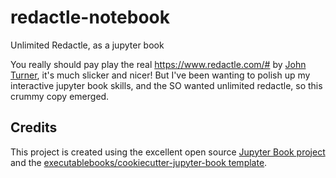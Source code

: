 # redactle-notebook

Unlimited Redactle, as a jupyter book

You really should pay play the real https://www.redactle.com/# by [John Turner](https://www.twitter.com/jhntrnr), it's much slicker and nicer! 
But I've been wanting to polish up my interactive jupyter book skills, and the SO wanted unlimited redactle, so this crummy copy emerged.

## Credits

This project is created using the excellent open source [Jupyter Book project](https://jupyterbook.org/) and the [executablebooks/cookiecutter-jupyter-book template](https://github.com/executablebooks/cookiecutter-jupyter-book).
